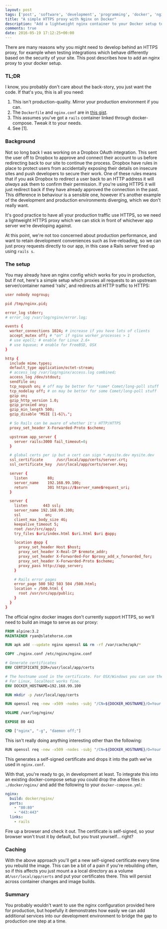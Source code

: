 ```yaml
---
layout: post
tags: ['post', 'software', 'development', 'programming', 'docker', 'nginx', 'rails']
title: "A simple HTTPS proxy with Nginx on Docker"
description: "Add a lightweight nginx container to your Docker setup to test HTTPS-related things."
comments: true
date: 2016-05-19 17:12:25+00:00
---
```


There are many reasons why you might need to develop behind an HTTPS proxy, for example when testing integrations which behave differently based on the security of your site. This post describes how to add an nginx proxy to your docker setup.

### TL;DR

I know, you probably don't care about the back-story, you just want the code. If that's you, this is all you need:

1. This isn't production-quality. Mirror your production environment if you can.
2. The `Dockerfile` and `nginx.conf` are in [this gist](https://gist.github.com/spikeheap/488929887d22e74783a5f4f982981a84). 
3. This assumes you've got a `rails` container linked through docker-compose. Tweak it to your needs.
4. See [1].

### Background

Not so long back I was working on a Dropbox OAuth integration. This sent the user off to Dropbox to approve and connect their account to us before redirecting back to our site to continue the process. Dropbox have rules in place to protect users from accidentally exposing their details on insecure sites and push developers to secure their work. One of these rules means that if you ask Dropbox to redirect a user back to an HTTP address it will _always_ ask them to confirm their permission. If you're using HTTPS it will just redirect back if they have already approved the connection in the past. This difference in behaviour is a sensible one, however it's another example of the development and production environments diverging, which we don't really want.

It's good practice to have all your production traffic use HTTPS, so we need a lightweight HTTPS proxy which we can stick in front of whichever app server we're developing against.

At this point, we're not too concerned about production performance, and want to retain development conveniences such as live-reloading, so we can just proxy requests directly to our app, in this case a Rails server fired up using `rails s`.

### The setup

You may already have an nginx config which works for you in production, but if not, here's a simple setup which proxies all requests to an upstream server/container named 'rails', and redirects all HTTP traffic to HTTPS:

```conf
user nobody nogroup;

pid /tmp/nginx.pid;

error_log stderr;
# error_log /var/log/nginx/error.log;

events {
  worker_connections 1024; # increase if you have lots of clients
  accept_mutex off; # "on" if nginx worker_processes > 1
  # use epoll; # enable for Linux 2.6+
  # use kqueue; # enable for FreeBSD, OSX
}

http {
  include mime.types;
  default_type application/octet-stream;
  # access_log /var/log/nginx/access.log combined;
  access_log /dev/stdout;
  sendfile on;
  tcp_nopush on; # off may be better for *some* Comet/long-poll stuff
  tcp_nodelay off; # on may be better for some Comet/long-poll stuff
  gzip on;
  gzip_http_version 1.0;
  gzip_proxied any;
  gzip_min_length 500;
  gzip_disable "MSIE [1-6]\.";

  # So Rails can be aware of whether it's HTTP/HTTPS
  proxy_set_header X-Forwarded-Proto $scheme;

  upstream app_server {
    server rails:3000 fail_timeout=0;
  }

  # global certs per ip but a cert can sign *.mysite.dev mysite.dev
  ssl_certificate      /usr/local/app/certs/server.crt;
  ssl_certificate_key  /usr/local/app/certs/server.key;

  server {
    listen         80;
    server_name    192.168.99.100;
    return         301 https://$server_name$request_uri;
  }

  server {
    listen       443 ssl;
    server_name 192.168.99.100;
    ssl           on;
    client_max_body_size 4G;
    keepalive_timeout 5;
    root /usr/src/app/;
    try_files $uri/index.html $uri.html $uri @app;

    location @app {
      proxy_set_header Host $host;
      proxy_set_header X-Real-IP $remote_addr;
      proxy_set_header X-Forwarded-For $proxy_add_x_forwarded_for;
      proxy_set_header X-Forwarded-Proto $scheme;
      proxy_pass http://app_server;
    }

    # Rails error pages
    error_page 500 502 503 504 /500.html;
    location = /500.html {
      root /usr/src/app/public;
    }
  }
}
```

The official nginx docker images don't currently support HTTPS, so we'll need to build an image to serve as our proxy:

```Dockerfile
FROM alpine:3.2
MAINTAINER ryan@slatehorse.com

RUN apk add --update nginx openssl && rm -rf /var/cache/apk/*

COPY ./nginx.conf /etc/nginx/nginx.conf

# Generate certificates
ENV CERTIFICATE_DIR=/usr/local/app/certs

# The hostname used in the certificate. For OSX/Windows you can use the VM IP.
# For Linux, localhost works fine. 
ENV DOCKER_HOSTNAME=192.168.99.100

RUN mkdir -p /usr/local/app/certs

RUN openssl req -new -x509 -nodes -subj "/CN=${DOCKER_HOSTNAME}/O=Your Company Name/C=UK" -keyout $CERTIFICATE_DIR/server.key -out $CERTIFICATE_DIR/server.crt

VOLUME /var/log/nginx/

EXPOSE 80 443

CMD ["nginx", "-g", "daemon off;"]
```

This isn't really doing anything interesting other than the following:

```bash
RUN openssl req -new -x509 -nodes -subj "/CN=${DOCKER_HOSTNAME}/O=Your Company Name/C=UK" -keyout $CERTIFICATE_DIR/server.key -out $CERTIFICATE_DIR/server.crt
```

This generates a self-signed certificate and drops it into the path we've used in `nginx.conf`.

With that, you're ready to go, in development at least. To integrate this into an existing docker-compose setup you could drop the above files in `./docker/nginx/` and add the following to your `docker-compose.yml`:

```yaml
nginx:
  build: docker/nginx/
  ports:
    - "80:80"
    - "443:443"
  links:
    - rails
```

Fire up a browser and check it out. The certificate is self-signed, so your browser won't trust it by default, but you trust yourself... right?

### Caching 

With the above approach you'll get a new self-signed certificate every time you rebuild the image. This can be a bit of a pain if you're rebuilding often, so if this affects you just mount a a local directory as a volume at`/usr/local/app/certs` and put your certificates there. This will persist across container changes and image builds.

### Summary

You probably wouldn't want to use the nginx configuration provided here for production, but hopefully it demonstrates how easily we can add additional services into our development environment to bridge the gap to production one step at a time.



